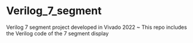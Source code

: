# Verilog_7_segment
Verilog 7 segment project developed in Vivado 2022 
~ This repo includes the Verilog code of the 7 segment display 
